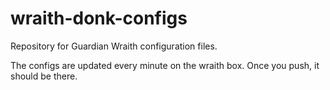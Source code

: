 wraith-donk-configs
===================

Repository for Guardian Wraith configuration files.

The configs are updated every minute on the wraith box. Once you push, it should be there.

